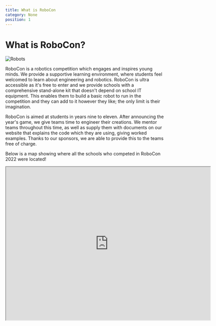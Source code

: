 ```yaml
---
title: What is RoboCon
category: None
position: 1
---
```

# What is RoboCon?

![Robots](/images/IMG_3192-768x512_resultCOMPRSD.jpg)

RoboCon is a robotics competition which engages and inspires young minds. We provide a supportive learning environment, where students feel welcomed to learn about engineering and robotics. RoboCon is ultra accessible as it's free to enter and we provide schools with a comprehensive stand-alone kit that doesn't depend on school IT equipment. This enables them to build a basic robot to run in the competition and they can add to it however they like; the only limit is their imagination.

RoboCon is aimed at students in years nine to eleven. After announcing the year's game, we give teams time to engineer their creations. We mentor teams throughout this time, as well as supply them with documents on our website that explains the code which they are using, giving worked examples. Thanks to our sponsors, we are able to provide this to the teams free of charge.

Below is a map showing where all the schools who competed in RoboCon 2022 were located!

<Embed :aspect-ratio="640/480"><iframe src="https://www.google.com/maps/d/embed?mid=160TDYZ84zzZyABjIeSQH624Cu7Cf8UVx&ehbc=2E312F" width="640" height="480"></iframe></Embed>


